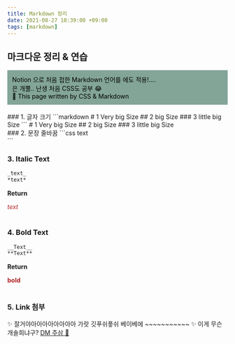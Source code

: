 ```yaml
---
title: Markdown 정리
date: 2021-08-27 18:39:00 +09:00
tags: [markdown]
---
```


## 마크다운 정리 & 연습
<html>
<head>
<style type="text/css">
.my-box { border:1px dashed #83a598; padding:10px; background-color: #83a598; color: black;}
</style>
</head>
<body>
<div class="my-box">
    Notion 으로 처음 접한 Markdown 언어를 에도 적용!....<br/>
    은 개뿔.. 난생 처음 CSS도 공부 😂 <br/>
    📌 This page written by CSS & Markdown
</div>
</body>
</html>
<br/>
### 1. 글자 크기
```markdown
# 1 Very big Size
## 2 big Size
### 3 little big Size
```
# 1 Very big Size
## 2 big Size
### 3 little big Size
<br/>
### 2. 문장 줄바꿈
```css
text
<br/>
```

### 3. Italic Text
```markdown
_text_
*text*
```
**Return**
<html>
<head>
<style type="text/css">
.text-red {color: firebrick; font-style: italic;}
</style>
</head>
<body>
<div class="text-red">
    text
</div>
</body>
</html>
<br/>

### 4. Bold Text
```markdown
__Text__
**Text**
```
**Return**
<html>
<head>
<style type="text/css">
.text-red-bold {color: firebrick; font-weight: bold;}
</style>
</head>
<body>
<div class="text-red-bold">
    bold
</div>
</body>
</html>
<br/>

### 5. Link 첨부
✨ 잘거야아아아아아아아아 가랏 깃푸쉬풓쉬 베이베에 ~~~~~~~~~~~ ✨
이게 무슨 개솔희냐구? [DM 주삼 🦀](http://www.Insatgram.com/sol_heee)